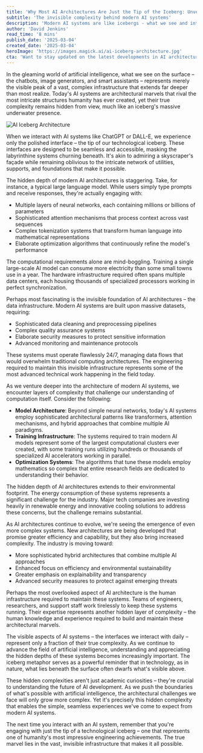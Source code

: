```yaml
---
title: 'Why Most AI Architectures Are Just the Tip of the Iceberg: Unveiling the Hidden Complexity of Modern Artificial Intelligence'
subtitle: 'The invisible complexity behind modern AI systems'
description: 'Modern AI systems are like icebergs - what we see and interact with is just the surface of vast, complex infrastructures that extend far deeper than most realize. From neural networks and data processing to environmental impacts and human expertise, discover the hidden depths that make today's AI possible.'
author: 'David Jenkins'
read_time: '8 mins'
publish_date: '2025-03-04'
created_date: '2025-03-04'
heroImage: 'https://images.magick.ai/ai-iceberg-architecture.jpg'
cta: 'Want to stay updated on the latest developments in AI architecture and technology? Follow us on LinkedIn for expert insights and in-depth analysis of the ever-evolving world of artificial intelligence.'
---
```


In the gleaming world of artificial intelligence, what we see on the surface – the chatbots, image generators, and smart assistants – represents merely the visible peak of a vast, complex infrastructure that extends far deeper than most realize. Today's AI systems are architectural marvels that rival the most intricate structures humanity has ever created, yet their true complexity remains hidden from view, much like an iceberg's massive underwater presence.

![AI Iceberg Architecture](https://images.magick.ai/ai-iceberg-architecture.jpg)

When we interact with AI systems like ChatGPT or DALL-E, we experience only the polished interface – the tip of our technological iceberg. These interfaces are designed to be seamless and accessible, masking the labyrinthine systems churning beneath. It's akin to admiring a skyscraper's façade while remaining oblivious to the intricate network of utilities, supports, and foundations that make it possible.

The hidden depth of modern AI architectures is staggering. Take, for instance, a typical large language model. While users simply type prompts and receive responses, they're actually engaging with:

- Multiple layers of neural networks, each containing millions or billions of parameters
- Sophisticated attention mechanisms that process context across vast sequences
- Complex tokenization systems that transform human language into mathematical representations
- Elaborate optimization algorithms that continuously refine the model's performance

The computational requirements alone are mind-boggling. Training a single large-scale AI model can consume more electricity than some small towns use in a year. The hardware infrastructure required often spans multiple data centers, each housing thousands of specialized processors working in perfect synchronization.

Perhaps most fascinating is the invisible foundation of AI architectures – the data infrastructure. Modern AI systems are built upon massive datasets, requiring:

- Sophisticated data cleaning and preprocessing pipelines
- Complex quality assurance systems
- Elaborate security measures to protect sensitive information
- Advanced monitoring and maintenance protocols

These systems must operate flawlessly 24/7, managing data flows that would overwhelm traditional computing architectures. The engineering required to maintain this invisible infrastructure represents some of the most advanced technical work happening in the field today.

As we venture deeper into the architecture of modern AI systems, we encounter layers of complexity that challenge our understanding of computation itself. Consider the following:

- **Model Architecture**: Beyond simple neural networks, today's AI systems employ sophisticated architectural patterns like transformers, attention mechanisms, and hybrid approaches that combine multiple AI paradigms.
- **Training Infrastructure**: The systems required to train modern AI models represent some of the largest computational clusters ever created, with some training runs utilizing hundreds or thousands of specialized AI accelerators working in parallel.
- **Optimization Systems**: The algorithms that tune these models employ mathematics so complex that entire research fields are dedicated to understanding their behavior.

The hidden depth of AI architectures extends to their environmental footprint. The energy consumption of these systems represents a significant challenge for the industry. Major tech companies are investing heavily in renewable energy and innovative cooling solutions to address these concerns, but the challenge remains substantial.

As AI architectures continue to evolve, we're seeing the emergence of even more complex systems. New architectures are being developed that promise greater efficiency and capability, but they also bring increased complexity. The industry is moving toward:

- More sophisticated hybrid architectures that combine multiple AI approaches
- Enhanced focus on efficiency and environmental sustainability
- Greater emphasis on explainability and transparency
- Advanced security measures to protect against emerging threats

Perhaps the most overlooked aspect of AI architecture is the human infrastructure required to maintain these systems. Teams of engineers, researchers, and support staff work tirelessly to keep these systems running. Their expertise represents another hidden layer of complexity – the human knowledge and experience required to build and maintain these architectural marvels.

The visible aspects of AI systems – the interfaces we interact with daily – represent only a fraction of their true complexity. As we continue to advance the field of artificial intelligence, understanding and appreciating the hidden depths of these systems becomes increasingly important. The iceberg metaphor serves as a powerful reminder that in technology, as in nature, what lies beneath the surface often dwarfs what's visible above.

These hidden complexities aren't just academic curiosities – they're crucial to understanding the future of AI development. As we push the boundaries of what's possible with artificial intelligence, the architectural challenges we face will only grow more complex. Yet it's precisely this hidden complexity that enables the simple, seamless experiences we've come to expect from modern AI systems.

The next time you interact with an AI system, remember that you're engaging with just the tip of a technological iceberg – one that represents one of humanity's most impressive engineering achievements. The true marvel lies in the vast, invisible infrastructure that makes it all possible.